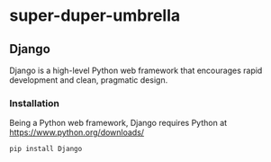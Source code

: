 # super-duper-umbrella


## Django

Django is a high-level Python web framework that encourages rapid development and clean, pragmatic design.

### Installation

Being a Python web framework, Django requires Python at https://www.python.org/downloads/ 

```bash
pip install Django
```

